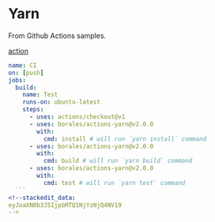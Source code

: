 # Yarn

From Github Actions samples.

[action](https://github.com/marketplace/actions/github-action-for-yarn)

````yaml
name: CI
on: [push]
jobs:
  build:
    name: Test
    runs-on: ubuntu-latest
    steps:
      - uses: actions/checkout@v1
      - uses: borales/actions-yarn@v2.0.0
        with:
          cmd: install # will run `yarn install` command
      - uses: borales/actions-yarn@v2.0.0
        with:
          cmd: build # will run `yarn build` command
      - uses: borales/actions-yarn@v2.0.0
        with:
          cmd: test # will run `yarn test` command
  ```
<!--stackedit_data:
eyJoaXN0b3J5IjpbMTQ1NjYzNjQ4NV19
-->
